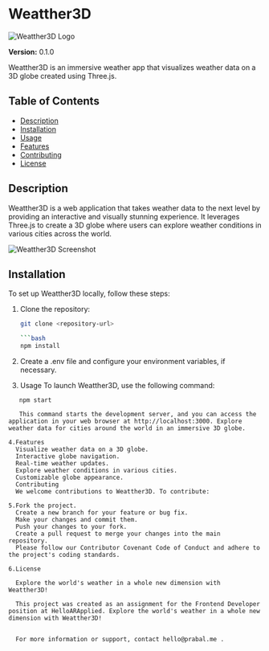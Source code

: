 # Weatther3D

![Weatther3D Logo](path-to-your-logo-image.png)

**Version:** 0.1.0

Weatther3D is an immersive weather app that visualizes weather data on a 3D globe created using Three.js.

## Table of Contents

- [Description](#description)
- [Installation](#installation)
- [Usage](#usage)
- [Features](#features)
- [Contributing](#contributing)
- [License](#license)

## Description

Weatther3D is a web application that takes weather data to the next level by providing an interactive and visually stunning experience. It leverages Three.js to create a 3D globe where users can explore weather conditions in various cities across the world.

![Weatther3D Screenshot](path-to-your-screenshot-image.png)

## Installation

To set up Weatther3D locally, follow these steps:

1. Clone the repository:

   ```bash
   git clone <repository-url>
   
   ```bash
   npm install

2. Create a .env file and configure your environment variables, if necessary.


3. Usage
To launch Weatther3D, use the following command:
```
   npm start

   This command starts the development server, and you can access the application in your web browser at http://localhost:3000. Explore weather data for cities around the world in an immersive 3D globe.

4.Features
  Visualize weather data on a 3D globe.
  Interactive globe navigation.
  Real-time weather updates.
  Explore weather conditions in various cities.
  Customizable globe appearance.
  Contributing
  We welcome contributions to Weatther3D. To contribute:

5.Fork the project.
  Create a new branch for your feature or bug fix.
  Make your changes and commit them.
  Push your changes to your fork.
  Create a pull request to merge your changes into the main repository.
  Please follow our Contributor Covenant Code of Conduct and adhere to the project's coding standards.

6.License
 
  Explore the world's weather in a whole new dimension with Weatther3D!

  This project was created as an assignment for the Frontend Developer position at HelloARApplied. Explore the world's weather in a whole new dimension with Weatther3D!


  For more information or support, contact hello@prabal.me .


